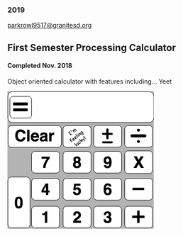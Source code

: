 ### 2019

parkrowl9517@granitesd.org

## First Semester Processing Calculator
#### Completed Nov. 2018
Object oriented calculator with features including... Yeet

![Calculator](https://github.com/prowland3/ProgrammingPortfolio2019/blob/master/images/CalculatorPlan.png?raw=true)
